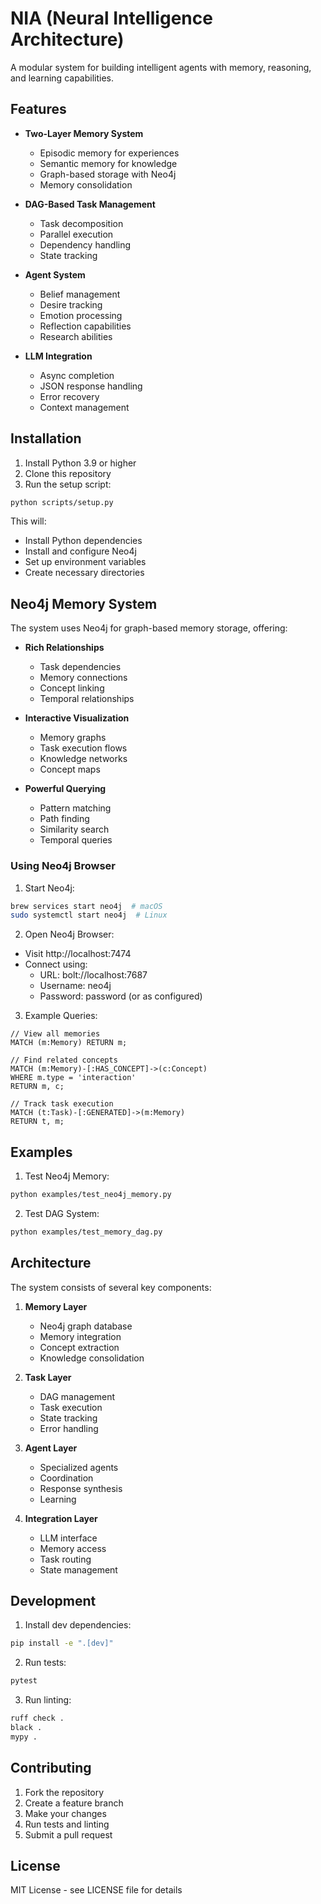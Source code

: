 # NIA (Neural Intelligence Architecture)

A modular system for building intelligent agents with memory, reasoning, and learning capabilities.

## Features

- **Two-Layer Memory System**
  - Episodic memory for experiences
  - Semantic memory for knowledge
  - Graph-based storage with Neo4j
  - Memory consolidation

- **DAG-Based Task Management**
  - Task decomposition
  - Parallel execution
  - Dependency handling
  - State tracking

- **Agent System**
  - Belief management
  - Desire tracking
  - Emotion processing
  - Reflection capabilities
  - Research abilities

- **LLM Integration**
  - Async completion
  - JSON response handling
  - Error recovery
  - Context management

## Installation

1. Install Python 3.9 or higher
2. Clone this repository
3. Run the setup script:

```bash
python scripts/setup.py
```

This will:
- Install Python dependencies
- Install and configure Neo4j
- Set up environment variables
- Create necessary directories

## Neo4j Memory System

The system uses Neo4j for graph-based memory storage, offering:

- **Rich Relationships**
  - Task dependencies
  - Memory connections
  - Concept linking
  - Temporal relationships

- **Interactive Visualization**
  - Memory graphs
  - Task execution flows
  - Knowledge networks
  - Concept maps

- **Powerful Querying**
  - Pattern matching
  - Path finding
  - Similarity search
  - Temporal queries

### Using Neo4j Browser

1. Start Neo4j:
```bash
brew services start neo4j  # macOS
sudo systemctl start neo4j  # Linux
```

2. Open Neo4j Browser:
- Visit http://localhost:7474
- Connect using:
  - URL: bolt://localhost:7687
  - Username: neo4j
  - Password: password (or as configured)

3. Example Queries:

```cypher
// View all memories
MATCH (m:Memory) RETURN m;

// Find related concepts
MATCH (m:Memory)-[:HAS_CONCEPT]->(c:Concept)
WHERE m.type = 'interaction'
RETURN m, c;

// Track task execution
MATCH (t:Task)-[:GENERATED]->(m:Memory)
RETURN t, m;
```

## Examples

1. Test Neo4j Memory:
```bash
python examples/test_neo4j_memory.py
```

2. Test DAG System:
```bash
python examples/test_memory_dag.py
```

## Architecture

The system consists of several key components:

1. **Memory Layer**
   - Neo4j graph database
   - Memory integration
   - Concept extraction
   - Knowledge consolidation

2. **Task Layer**
   - DAG management
   - Task execution
   - State tracking
   - Error handling

3. **Agent Layer**
   - Specialized agents
   - Coordination
   - Response synthesis
   - Learning

4. **Integration Layer**
   - LLM interface
   - Memory access
   - Task routing
   - State management

## Development

1. Install dev dependencies:
```bash
pip install -e ".[dev]"
```

2. Run tests:
```bash
pytest
```

3. Run linting:
```bash
ruff check .
black .
mypy .
```

## Contributing

1. Fork the repository
2. Create a feature branch
3. Make your changes
4. Run tests and linting
5. Submit a pull request

## License

MIT License - see LICENSE file for details

